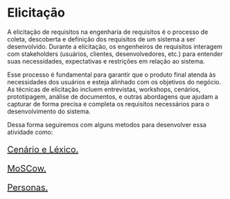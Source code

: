 # Elicitação

A elicitação de requisitos na engenharia de requisitos é o processo de coleta, descoberta e definição dos requisitos de um sistema a ser desenvolvido. Durante a elicitação, os engenheiros de requisitos interagem com stakeholders (usuários, clientes, desenvolvedores, etc.) para entender suas necessidades, expectativas e restrições em relação ao sistema.

Esse processo é fundamental para garantir que o produto final atenda às necessidades dos usuários e esteja alinhado com os objetivos do negócio. As técnicas de elicitação incluem entrevistas, workshops, cenários, prototipagem, análise de documentos, e outras abordagens que ajudam a capturar de forma precisa e completa os requisitos necessários para o desenvolvimento do sistema.

Dessa forma seguiremos com alguns metodos para desenvolver essa atividade como:

[<p style="font-size:20px;">Cenário e Léxico.</p>](../Elicitacao/CenarioLex.md)
[<p style="font-size:20px;">MoSCow.</p>](../Elicitacao/MoSCow.md)
[<p style="font-size:20px;">Personas.</p>](../Elicitacao/Personas.md)
